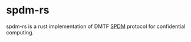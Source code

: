 # spdm-rs

spdm-rs is a rust implementation of DMTF [SPDM](https://www.dmtf.org/standards/spdm) protocol for confidential computing.
